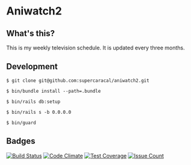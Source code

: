 # Aniwatch2

## What's this?

This is my weekly television schedule. It is updated every three months.

## Development

```
$ git clone git@github.com:supercaracal/aniwatch2.git
```

```
$ bin/bundle install --path=.bundle
```

```
$ bin/rails db:setup
```

```
$ bin/rails s -b 0.0.0.0
```

```
$ bin/guard
```

## Badges

[![Build Status](https://travis-ci.org/supercaracal/aniwatch2.svg?branch=master)](https://travis-ci.org/supercaracal/aniwatch2)
[![Code Climate](https://codeclimate.com/github/supercaracal/aniwatch2/badges/gpa.svg)](https://codeclimate.com/github/supercaracal/aniwatch2)
[![Test Coverage](https://codeclimate.com/github/supercaracal/aniwatch2/badges/coverage.svg)](https://codeclimate.com/github/supercaracal/aniwatch2/coverage)
[![Issue Count](https://codeclimate.com/github/supercaracal/aniwatch2/badges/issue_count.svg)](https://codeclimate.com/github/supercaracal/aniwatch2)
